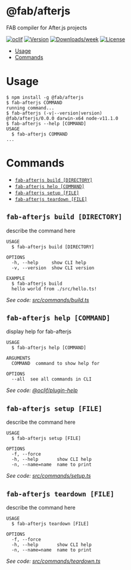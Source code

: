 @fab/afterjs
============

FAB compiler for After.js projects

[![oclif](https://img.shields.io/badge/cli-oclif-brightgreen.svg)](https://oclif.io)
[![Version](https://img.shields.io/npm/v/@fab/afterjs.svg)](https://npmjs.org/package/@fab/afterjs)
[![Downloads/week](https://img.shields.io/npm/dw/@fab/afterjs.svg)](https://npmjs.org/package/@fab/afterjs)
[![License](https://img.shields.io/npm/l/@fab/afterjs.svg)](https://github.com/fab-spec/fab/blob/master/package.json)

<!-- toc -->
* [Usage](#usage)
* [Commands](#commands)
<!-- tocstop -->
# Usage
<!-- usage -->
```sh-session
$ npm install -g @fab/afterjs
$ fab-afterjs COMMAND
running command...
$ fab-afterjs (-v|--version|version)
@fab/afterjs/0.0.0 darwin-x64 node-v11.1.0
$ fab-afterjs --help [COMMAND]
USAGE
  $ fab-afterjs COMMAND
...
```
<!-- usagestop -->
# Commands
<!-- commands -->
* [`fab-afterjs build [DIRECTORY]`](#fab-afterjs-build-directory)
* [`fab-afterjs help [COMMAND]`](#fab-afterjs-help-command)
* [`fab-afterjs setup [FILE]`](#fab-afterjs-setup-file)
* [`fab-afterjs teardown [FILE]`](#fab-afterjs-teardown-file)

## `fab-afterjs build [DIRECTORY]`

describe the command here

```
USAGE
  $ fab-afterjs build [DIRECTORY]

OPTIONS
  -h, --help     show CLI help
  -v, --version  show CLI version

EXAMPLE
  $ fab-afterjs build
  hello world from ./src/hello.ts!
```

_See code: [src/commands/build.ts](https://github.com/fab-spec/fab/blob/v0.0.0/src/commands/build.ts)_

## `fab-afterjs help [COMMAND]`

display help for fab-afterjs

```
USAGE
  $ fab-afterjs help [COMMAND]

ARGUMENTS
  COMMAND  command to show help for

OPTIONS
  --all  see all commands in CLI
```

_See code: [@oclif/plugin-help](https://github.com/oclif/plugin-help/blob/v2.1.3/src/commands/help.ts)_

## `fab-afterjs setup [FILE]`

describe the command here

```
USAGE
  $ fab-afterjs setup [FILE]

OPTIONS
  -f, --force
  -h, --help       show CLI help
  -n, --name=name  name to print
```

_See code: [src/commands/setup.ts](https://github.com/fab-spec/fab/blob/v0.0.0/src/commands/setup.ts)_

## `fab-afterjs teardown [FILE]`

describe the command here

```
USAGE
  $ fab-afterjs teardown [FILE]

OPTIONS
  -f, --force
  -h, --help       show CLI help
  -n, --name=name  name to print
```

_See code: [src/commands/teardown.ts](https://github.com/fab-spec/fab/blob/v0.0.0/src/commands/teardown.ts)_
<!-- commandsstop -->
